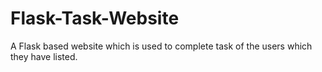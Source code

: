 Flask-Task-Website
==================

A Flask based website which is used to complete task of the users which they have listed.
